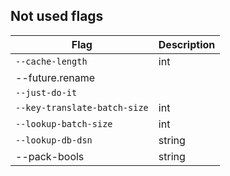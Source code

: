## Not used flags

| Flag | Description |
|---|---|
| `--cache-length` | int | Number of batches of ID mappings to cache. IDs used in multiple batches are stored once. | 64 |  |
| --future.rename | | Interact with FeatureBase instead of Pilosa. |
| `--just-do-it` |  | Any header field not in the appropriate format is converted to lower-case and processed as a `Stringset` field |  |  |
| `--key-translate-batch-size` | int | Maximum number of keys to translate at a time. |  |  |
| `--lookup-batch-size` | int | Number of records to batch before writing them to Lookup database. |  |
| `--lookup-db-dsn` | string | Connection string for connecting to Lookup database. |  |
| --pack-bools | string | If non-empty, boolean fields will be packed into two set fields—one with this name, and one with <name>-exists. (default "bools")
